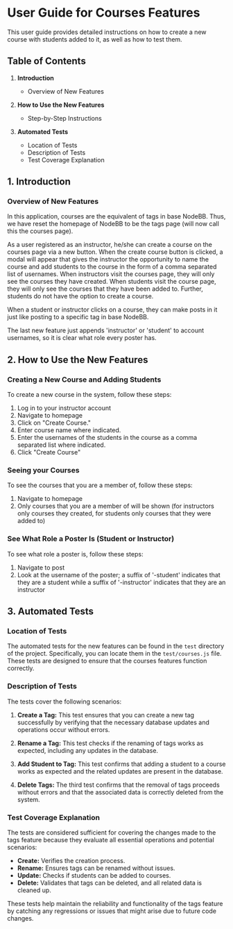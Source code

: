 # User Guide for Courses Features

This user guide provides detailed instructions on how to create a new course with students added to it, as well as how to test them.

## Table of Contents

1. **Introduction**
    - Overview of New Features
2. **How to Use the New Features**

    - Step-by-Step Instructions

3. **Automated Tests**
    - Location of Tests
    - Description of Tests
    - Test Coverage Explanation

## 1. Introduction

### Overview of New Features

In this application, courses are the equivalent of tags in base NodeBB. Thus, we have reset the homepage of NodeBB to be the tags page (will now call this the courses page).

As a user registered as an instructor, he/she can create a course on the courses page via a new button. When the create course button is clicked, a modal will appear that gives the instructor the opportunity to name the course and add students to the course in the form of a comma separated list of usernames. When instructors visit the courses page, they will only see the courses they have created. When students visit the course page, they will only see the courses that they have been added to. Further, students do not have the option to create a course.

When a student or instructor clicks on a course, they can make posts in it just like posting to a specific tag in base NodeBB.

The last new feature just appends 'instructor' or 'student' to account usernames, so it is clear what role every poster has.

## 2. How to Use the New Features

### Creating a New Course and Adding Students

To create a new course in the system, follow these steps:

1. Log in to your instructor account
2. Navigate to homepage
3. Click on "Create Course."
4. Enter course name where indicated.
5. Enter the usernames of the students in the course as a comma separated list where indicated.
6. Click "Create Course"

### Seeing your Courses

To see the courses that you are a member of, follow these steps:

1. Navigate to homepage
2. Only courses that you are a member of will be shown (for instructors only courses they created, for students only courses that they were added to)

### See What Role a Poster Is (Student or Instructor)

To see what role a poster is, follow these steps:

1. Navigate to post
2. Look at the username of the poster; a suffix of '-student' indicates that they are a student while a suffix of '-instructor' indicates that they are an instructor

## 3. Automated Tests

### Location of Tests

The automated tests for the new features can be found in the `test` directory of the project. Specifically, you can locate them in the `test/courses.js` file. These tests are designed to ensure that the courses features function correctly.

### Description of Tests

The tests cover the following scenarios:

1. **Create a Tag:** This test ensures that you can create a new tag successfully by verifying that the necessary database updates and operations occur without errors.

2. **Rename a Tag:** This test checks if the renaming of tags works as expected, including any updates in the database.

3. **Add Student to Tag:** This test confirms that adding a student to a course works as expected and the related updates are present in the database.

4. **Delete Tags:** The third test confirms that the removal of tags proceeds without errors and that the associated data is correctly deleted from the system.

### Test Coverage Explanation

The tests are considered sufficient for covering the changes made to the tags feature because they evaluate all essential operations and potential scenarios:

-   **Create:** Verifies the creation process.
-   **Rename:** Ensures tags can be renamed without issues.
-   **Update:** Checks if students can be added to courses.
-   **Delete:** Validates that tags can be deleted, and all related data is cleaned up.

These tests help maintain the reliability and functionality of the tags feature by catching any regressions or issues that might arise due to future code changes.
